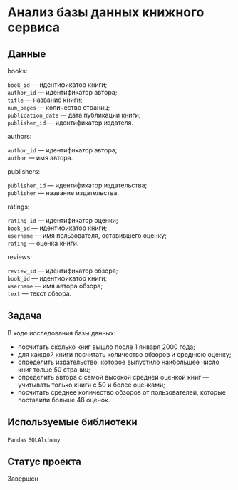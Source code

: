 # Анализ базы данных книжного сервиса

## Данные

books:

`book_id` — идентификатор книги;\
`author_id` — идентификатор автора;\
`title` — название книги;\
`num_pages` — количество страниц;\
`publication_date` — дата публикации книги;\
`publisher_id` — идентификатор издателя.

authors:

`author_id` — идентификатор автора;\
`author` — имя автора.

publishers:

`publisher_id` — идентификатор издательства;\
`publisher` — название издательства.

ratings:

`rating_id` — идентификатор оценки;\
`book_id` — идентификатор книги;\
`username` — имя пользователя, оставившего оценку;\
`rating` — оценка книги.

reviews:

`review_id` — идентификатор обзора;\
`book_id` — идентификатор книги;\
`username` — имя автора обзора;\
`text` — текст обзора.

## Задача

В ходе исследования базы данных:
- посчитать сколько книг вышло после 1 января 2000 года;
- для каждой книги посчитать количество обзоров и среднюю оценку;
- определить издательство, которое выпустило наибольшее число книг толще 50 страниц;
- определить автора с самой высокой средней оценкой книг — учитывать только книги с 50 и более оценками;
- посчитать среднее количество обзоров от пользователей, которые поставили больше 48 оценок.

## Используемые библиотеки

`Pandas` `SQLAlchemy`

## Статус проекта

Завершен

